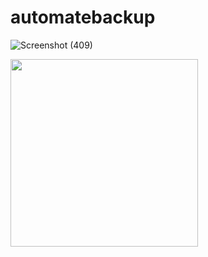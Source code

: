 # automatebackup

![Screenshot (409)](https://github.com/Vaishnavi-M-Patil/automatebackup/blob/main/assets/1stimg.png)

<img src="https://github.com/Vaishnavi-M-Patil/automatebackup/blob/main/assets/1stimg.png" width="300" />
